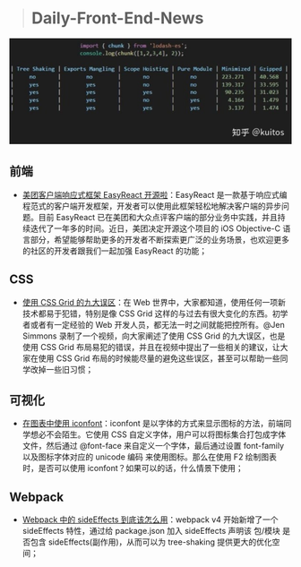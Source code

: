 > # Daily-Front-End-News

[![cover][img]][link]

[img]: https://github.com/fengshangwuqi/Daily-Front-End-News/blob/master/history/2018/07/19/webpack-sideEffects.jpg "Webpack 中的 sideEffects 到底该怎么用"
[link]: https://zhuanlan.zhihu.com/p/40052192

## 前端

- [美团客户端响应式框架 EasyReact 开源啦](https://tech.meituan.com/react_programming_framework_easyreact_opensource.html)：EasyReact 是一款基于响应式编程范式的客户端开发框架，开发者可以使用此框架轻松地解决客户端的异步问题。目前 EasyReact 已在美团和大众点评客户端的部分业务中实践，并且持续迭代了一年多的时间。近日，美团决定开源这个项目的 iOS Objective-C 语言部分，希望能够帮助更多的开发者不断探索更广泛的业务场景，也欢迎更多的社区的开发者跟我们一起加强 EasyReact 的功能；

## CSS

- [使用 CSS Grid 的九大误区](https://zhuanlan.zhihu.com/p/40148221)：在 Web 世界中，大家都知道，使用任何一项新技术都易于犯错，特别是像 CSS Grid 这样的与过去有很大变化的东西。初学者或者有一定经验的 Web 开发人员，都无法一时之间就能把控所有。@Jen Simmons 录制了一个视频，向大家阐述了使用 CSS Grid 的九大误区，也是使用 CSS Grid 布局易犯的错误，并且在视频中提出了一些相关的建议，让大家在使用 CSS Grid 布局的时候能尽量的避免这些误区，甚至可以帮助一些同学改掉一些旧习惯；

## 可视化

- [在图表中使用 iconfont](https://zhuanlan.zhihu.com/p/40076892)：iconfont 是以字体的方式来显示图标的方法，前端同学想必不会陌生。它使用 CSS 自定义字体，用户可以将图标集合打包成字体文件，然后通过 @font-face 来自定义一个字体，最后通过设置 font-family 以及图标字体对应的 unicode 编码 来使用图标。那么在使用 F2 绘制图表时，是否可以使用 iconfont？如果可以的话，什么情景下使用；

## Webpack

- [Webpack 中的 sideEffects 到底该怎么用](https://zhuanlan.zhihu.com/p/40052192)：webpack v4 开始新增了一个 sideEffects 特性，通过给 package.json 加入 sideEffects 声明该 包/模块 是否包含 sideEffects(副作用)，从而可以为 tree-shaking 提供更大的优化空间；
